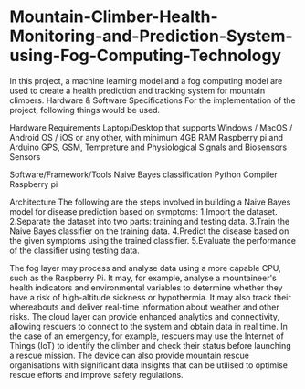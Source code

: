# Mountain-Climber-Health-Monitoring-and-Prediction-System-using-Fog-Computing-Technology
In this project, a machine learning model and a fog computing model are used to create a health prediction and tracking system for mountain climbers. 
Hardware & Software Specifications 
For the implementation of the project, following things would be used. 

Hardware Requirements 
Laptop/Desktop that supports Windows / MacOS / Android OS / iOS or any other, with minimum 4GB RAM 
Raspberry pi and Arduino 
GPS, GSM, Tempreture and Physiological Signals and Biosensors Sensors
 
Software/Framework/Tools 
Naive Bayes classification 
Python Compiler 
Raspberry pi 

Architecture
The following are the steps involved in building a Naive Bayes model for disease prediction based on symptoms:
1.Import the dataset.
2.Separate the dataset into two parts: training and testing data.
3.Train the Naive Bayes classifier on the training data.
4.Predict the disease based on the given symptoms using the trained classifier.
5.Evaluate the performance of the classifier using testing data.

The fog layer may process and analyse data using a more capable CPU, such as the Raspberry Pi. It may, for example, analyse a mountaineer's health indicators and environmental variables to determine whether they have a risk of high-altitude sickness or hypothermia. It may also track their whereabouts and deliver real-time information about weather and other risks.
The cloud layer can provide enhanced analytics and connectivity, allowing rescuers to connect to the system and obtain data in real time. In the case of an emergency, for example, rescuers may use the Internet of Things (IoT) to identify the climber and check their status before launching a rescue mission. The device can also provide mountain rescue organisations with significant data insights that can be utilised to optimise rescue efforts and improve safety regulations.
